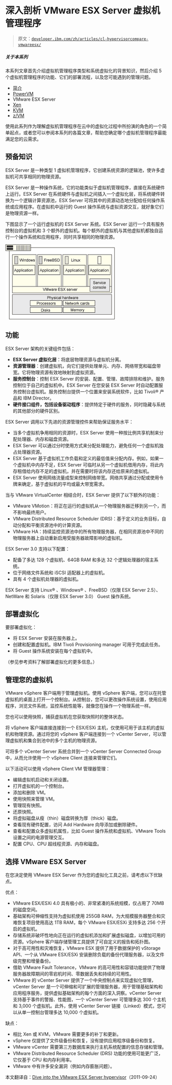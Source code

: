 # 深入剖析 VMware ESX Server 虚拟机管理程序

> 原文：[`developer.ibm.com/zh/articles/cl-hypervisorcompare-vmwareesx/`](https://developer.ibm.com/zh/articles/cl-hypervisorcompare-vmwareesx/)

##### 关于本系列

本系列文章首先介绍虚拟机管理程序类型和系统虚拟化的背景知识，然后介绍 5 个虚拟机管理程序的功能、它们的部署流程，以及您可能遇到的管理问题。

*   [简介](http://www.ibm.com/developerworks/cn/cloud/library/cl-hypervisorcompare/)
*   [PowerVM](http://www.ibm.com/developerworks/cn/cloud/library/cl-hypervisorcompare-powervm/)
*   VMware ESX Server
*   [Xen](http://www.ibm.com/developerworks/cn/cloud/library/cl-hypervisorcompare-xen/)
*   [KVM](http://www.ibm.com/developerworks/cn/cloud/library/cl-hypervisorcompare-kvm/)
*   [z/VM](http://www.ibm.com/developerworks/cn/cloud/library/cl-hypervisorcompare-zvm/)

使用此系列作为理解虚拟机管理程序在云中的虚拟化过程中所扮演的角色的一个简单起点，或者您可以参阅本系列的各篇文章，帮助您确定哪个虚拟机管理程序最能满足您的云需求。

## 预备知识

ESX Server 是一种类型 1 虚拟机管理程序，它创建系统资源的逻辑池，使许多虚拟机可共享相同的物理资源。

ESX Server 是一种操作系统，它的功能类似于虚拟机管理程序，直接在系统硬件上运行。ESX Server 在系统硬件与虚拟机之间插入一个虚拟化层，将系统硬件转换为一个逻辑计算资源池，ESX Server 可将其中的资源动态地分配给任何操作系统或应用程序。在虚拟机中运行的 Guest 操作系统与虚拟资源交互，就好象它们是物理资源一样。

下图显示了一个运行虚拟机的 ESX Server 系统。ESX Server 运行一个具有服务控制台的虚拟机和 3 个额外的虚拟机。每个额外的虚拟机与其他虚拟机都独自运行一个操作系统和应用程序，同时共享相同的物理资源。

![VMware ESX Server](img/9b558f39b6004c4713f78b09bbab6681.png)

## 功能

ESX Server 架构的关键组件包括：

*   **ESX Server 虚拟化层**：将底层物理资源与虚拟机分离。
*   **资源管理器**：创建虚拟机，向它们提供处理单元、内存、网络带宽和磁盘带宽。它将物理资源有效地映射到虚拟资源。
*   **服务控制台**：控制 ESX Server 的安装、配置、管理、故障排除和维护。服务控制位于自己的虚拟机中。ESX Server 在您安装 ESX Server 时自动配置服务控制台虚拟机。服务控制台提供一个位置来安装系统软件，比如 Tivoli® 产品和 IBM Director。
*   **硬件接口组件，包括设备驱动程序**：提供特定于硬件的服务，同时隐藏与系统的其他部分的硬件区别。

ESX Server 调用以下先进的资源管理控件来帮助保证服务水平：

*   当多个虚拟机争用相同的资源时，ESX Server 使用一种按比例共享机制来分配处理器、内存和磁盘资源。
*   ESX Server 可以通过分时使用方式来分配处理能力，避免任何一个虚拟机独占处理器资源。
*   ESX Server 基于虚拟机工作负载和定义的最低值来分配内存。例如，如果一个虚拟机中内存不足，ESX Server 可临时从另一个虚拟机借用内存，将此内存租借给内存不足的虚拟机，并在需要时将该内存还给原来的虚拟机。
*   ESX Server 使用网络流量成型来控制网络带宽。网络共享通过分配或使用令牌来确定，基于虚拟机的平均或最大带宽需求。

当与 VMware VirtualCenter 相结合时，ESX Server 提供了以下额外的功能：

*   VMware VMotion：将正在运行的虚拟机从一个物理服务器迁移到另一个，而不影响最终用户。
*   VMware Distributed Resource Scheduler (DRS)：基于定义的业务目标，自动分配和平衡资源池中的计算资源。
*   VMware HA：持续监控资源池中的所有物理服务器，在相同资源池中不同的物理服务器上自动重新启用受服务器故障影响的虚拟机。

ESX Server 3.0 支持以下配置：

*   配备了多达 128 个虚拟机、64GB RAM 和多达 32 个逻辑处理器的宿主系统。
*   位于网络文件系统和 iSCSI 适配器上的虚拟机。
*   具有 4 个虚拟机处理器的虚拟机。

ESX Server 支持 Linux® 、Windows® 、FreeBSD（仅限 ESX Server 2.5）、NetWare 和 Solaris（仅限 ESX Server 3.0） Guest 操作系统。

## 部署虚拟化

要部署虚拟化：

*   将 ESX Server 安装在服务器上。
*   创建和配置虚拟机。IBM Tivoli Provisioning manager 可用于完成此任务。
*   将 Guest 操作系统安装在每个虚拟机中。

（参见参考资料了解部署虚拟化的更多信息。）

## 管理您的虚拟机

VMware vSphere 客户端用于管理虚拟机。使用 vSphere 客户端，您可以在托管虚拟机的桌面上打开一个控制台。从控制台，您可以更改操作系统设置，使用应用程序，浏览文件系统，监控系统性能等，就像您在操作一个物理系统一样。

您也可以使用快照，捕获虚拟机在您获取快照时的整体状态。

将 vSphere 客户端直接连接到一个 ESX/ESXi 主机，仅使用可用于该主机的虚拟机和物理资源。通过将您的 vSphere 客户端连接到一个 vCenter Server，可以管理虚拟机和集合到池中的多个主机的物理资源。

可将多个 vCenter Server 系统合并到一个 vCenter Server Connected Group 中，从而允许使用一个 vSphere Client 连接来管理它们。

以下活动可以使用 vSphere Client VM 管理器管理：

*   编辑虚拟机启动和关闭设置。
*   打开虚拟机的一个控制台。
*   添加和删除 VM。
*   使用快照来管理 VM。
*   管理现有快照。
*   还原快照。
*   将虚拟磁盘从瘦（thin）磁盘转换为厚（thick）磁盘。
*   查看现有硬件配置，访问 Add Hardware 向导添加或删除硬件。
*   查看和配置众多虚拟机属性，比如 Guest 操作系统和虚拟机、VMware Tools 设置之间的电源管理交互。
*   配置 CPU、CPU 超线程资源、内存和磁盘。

## 选择 VMware ESX Server

在您决定使用 VMware ESX Server 作为您的虚拟化工具之前，请考虑以下优缺点。

优点：

*   VMware ESX/ESXi 4.0 具有极小的、非常紧凑的系统规模，仅占用了 70MB 的磁盘空间。
*   基础架构可伸缩性支持为虚拟机使用 255GB RAM，为大规模服务器整合和灾难恢复项目使用高达 1TB RAM，每个 VMware ESX/ESXi 支持多达 256 个开启的虚拟机。
*   存储系统非破坏性地向正在运行的虚拟机添加和扩展虚拟磁盘，以增加可用的资源。vSphere 客户端存储管理工具提供了可自定义的报告和拓扑图。
*   对于高可用性和灾难恢复，VMware ESX 提供了用于数据保护的 vStorage API、一个从 VMware ESX/ESXi 安装删除负载的备份代理服务器，以及文件级完整和增量备份。
*   借助 VMware Fault Tolerance，VMware 的高可用性和容错功能提供了物理服务器故障期间的零宕机时间、零数据丢失和持续的可用性。
*   VMware 的 vCenter Server 提供了一个中央控制点来实现虚拟化管理，vCenter Server 是一个可伸缩和可扩展的管理服务器，用于管理基础架构和应用程序服务，提供虚拟基础架构的每个方面的深入洞察。vCenter Server 支持基于事件的警报、性能图，一个 vCenter Server 可管理多达 300 个主机和 3,000 个虚拟机。此外，使用 vCenter Server 链接（Linked）模式，您可以从单一控制台管理多达 10,000 个虚拟机。

缺点：

*   相比 Xen 或 KVM，VMware 需要更多的补丁和更新。
*   vSphere 仅提供了文件级备份和恢复，没有提供应用程序级备份和恢复。
*   VMware vCenter 需要第三方数据库来执行主机系统配置的信息存储和管理。
*   VMware Distributed Resource Scheduler (DRS) 功能的使用可能更广泛，它仅基于 CPU 和内存利用率。
*   VMware 中有许多安全漏洞（例如内存膨胀问题）。

本文翻译自：[Dive into the VMware ESX Server hypervisor](https://developer.ibm.com/articles/cl-hypervisorcompare-vmwareesx/)（2011-09-24）
